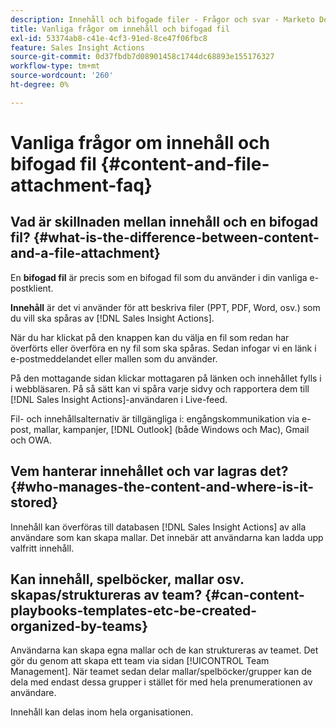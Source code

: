 ```yaml
---
description: Innehåll och bifogade filer - Frågor och svar - Marketo Docs - Produktdokumentation
title: Vanliga frågor om innehåll och bifogad fil
exl-id: 53374ab8-c41e-4cf3-91ed-8ce47f06fbc8
feature: Sales Insight Actions
source-git-commit: 0d37fbdb7d08901458c1744dc68893e155176327
workflow-type: tm+mt
source-wordcount: '260'
ht-degree: 0%

---
```


# Vanliga frågor om innehåll och bifogad fil {#content-and-file-attachment-faq}

## Vad är skillnaden mellan innehåll och en bifogad fil? {#what-is-the-difference-between-content-and-a-file-attachment}

En **bifogad fil** är precis som en bifogad fil som du använder i din vanliga e-postklient.

**Innehåll** är det vi använder för att beskriva filer (PPT, PDF, Word, osv.) som du vill ska spåras av [!DNL Sales Insight Actions].

När du har klickat på den knappen kan du välja en fil som redan har överförts eller överföra en ny fil som ska spåras. Sedan infogar vi en länk i e-postmeddelandet eller mallen som du använder.

På den mottagande sidan klickar mottagaren på länken och innehållet fylls i i webbläsaren. På så sätt kan vi spåra varje sidvy och rapportera dem till [!DNL Sales Insight Actions]-användaren i Live-feed.

Fil- och innehållsalternativ är tillgängliga i: engångskommunikation via e-post, mallar, kampanjer, [!DNL Outlook] (både Windows och Mac), Gmail och OWA.

## Vem hanterar innehållet och var lagras det? {#who-manages-the-content-and-where-is-it-stored}

Innehåll kan överföras till databasen [!DNL Sales Insight Actions] av alla användare som kan skapa mallar. Det innebär att användarna kan ladda upp valfritt innehåll.

## Kan innehåll, spelböcker, mallar osv. skapas/struktureras av team? {#can-content-playbooks-templates-etc-be-created-organized-by-teams}

Användarna kan skapa egna mallar och de kan struktureras av teamet. Det gör du genom att skapa ett team via sidan [!UICONTROL Team Management]. När teamet sedan delar mallar/spelböcker/grupper kan de dela med endast dessa grupper i stället för med hela prenumerationen av användare.

Innehåll kan delas inom hela organisationen.
